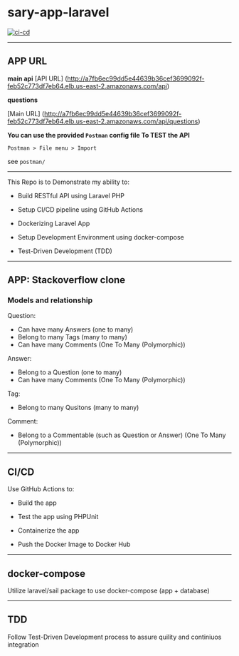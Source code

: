 # sary-app-laravel

[![ci-cd](https://github.com/iabdulrahman91/sary-app-laravel/actions/workflows/ci-cd.yaml/badge.svg)](https://github.com/iabdulrahman91/sary-app-laravel/actions/workflows/ci-cd.yaml)

---
## APP URL


**main api**
[API URL] (http://a7fb6ec99dd5e44639b36cef3699092f-feb52c773df7eb64.elb.us-east-2.amazonaws.com/api)

**questions**

[Main URL] (http://a7fb6ec99dd5e44639b36cef3699092f-feb52c773df7eb64.elb.us-east-2.amazonaws.com/api/questions)

**You can use the provided `Postman` config file To TEST the API**

`Postman > File menu > Import`

see `postman/`

---

This Repo is to Demonstrate my ability to:

- Build RESTful API using Laravel PHP

- Setup CI/CD pipeline using GitHub Actions

- Dockerizing Laravel App

- Setup Development Environment using docker-compose

- Test-Driven Development (TDD)

---

## APP: Stackoverflow clone

### Models and relationship

Question:

- Can have many Answers (one to many)
- Belong to many Tags (many to many)
- Can have many Comments (One To Many (Polymorphic))

Answer:

- Belong to a Question (one to many)
- Can have many Comments (One To Many (Polymorphic))

Tag:

- Belong to many Qusitons (many to many)

Comment:

- Belong to a Commentable (such as Question or Answer)  (One To Many (Polymorphic))

---

## CI/CD

Use GitHub Actions to:

- Build the app

- Test the app using PHPUnit

- Containerize the app

- Push the Docker Image to Docker Hub

---

## docker-compose

Utilize laravel/sail package to use docker-compose (app + database)

---

## TDD

Follow Test-Driven Development process to assure quility and continiuos integration
